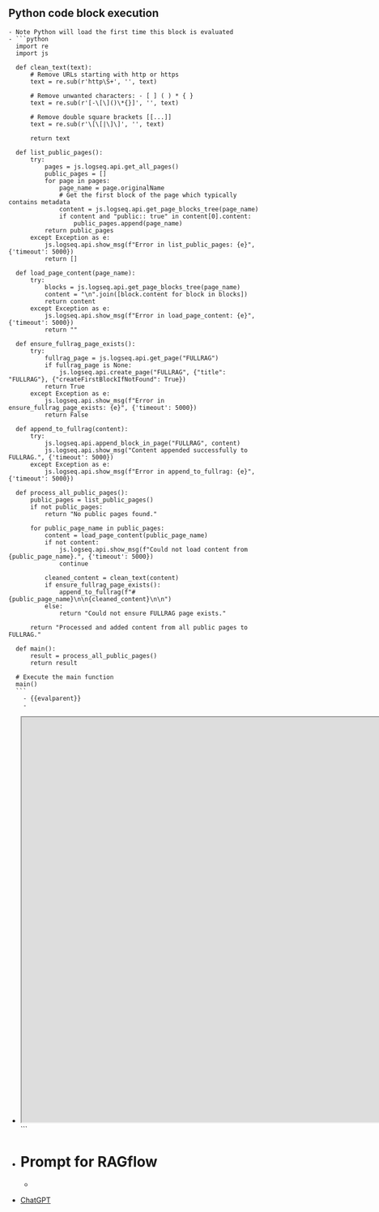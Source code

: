 ## Python code block execution
	- Note Python will load the first time this block is evaluated
	- ```python
	  import re
	  import js
	  
	  def clean_text(text):
	      # Remove URLs starting with http or https
	      text = re.sub(r'http\S+', '', text)
	  
	      # Remove unwanted characters: - [ ] ( ) * { }
	      text = re.sub(r'[-\[\]()\*{}]', '', text)
	  
	      # Remove double square brackets [[...]]
	      text = re.sub(r'\[\[|\]\]', '', text)
	  
	      return text
	  
	  def list_public_pages():
	      try:
	          pages = js.logseq.api.get_all_pages()
	          public_pages = []
	          for page in pages:
	              page_name = page.originalName
	              # Get the first block of the page which typically contains metadata
	              content = js.logseq.api.get_page_blocks_tree(page_name)
	              if content and "public:: true" in content[0].content:
	                  public_pages.append(page_name)
	          return public_pages
	      except Exception as e:
	          js.logseq.api.show_msg(f"Error in list_public_pages: {e}", {'timeout': 5000})
	          return []
	  
	  def load_page_content(page_name):
	      try:
	          blocks = js.logseq.api.get_page_blocks_tree(page_name)
	          content = "\n".join([block.content for block in blocks])
	          return content
	      except Exception as e:
	          js.logseq.api.show_msg(f"Error in load_page_content: {e}", {'timeout': 5000})
	          return ""
	  
	  def ensure_fullrag_page_exists():
	      try:
	          fullrag_page = js.logseq.api.get_page("FULLRAG")
	          if fullrag_page is None:
	              js.logseq.api.create_page("FULLRAG", {"title": "FULLRAG"}, {"createFirstBlockIfNotFound": True})
	          return True
	      except Exception as e:
	          js.logseq.api.show_msg(f"Error in ensure_fullrag_page_exists: {e}", {'timeout': 5000})
	          return False
	  
	  def append_to_fullrag(content):
	      try:
	          js.logseq.api.append_block_in_page("FULLRAG", content)
	          js.logseq.api.show_msg("Content appended successfully to FULLRAG.", {'timeout': 5000})
	      except Exception as e:
	          js.logseq.api.show_msg(f"Error in append_to_fullrag: {e}", {'timeout': 5000})
	  
	  def process_all_public_pages():
	      public_pages = list_public_pages()
	      if not public_pages:
	          return "No public pages found."
	  
	      for public_page_name in public_pages:
	          content = load_page_content(public_page_name)
	          if not content:
	              js.logseq.api.show_msg(f"Could not load content from {public_page_name}.", {'timeout': 5000})
	              continue
	  
	          cleaned_content = clean_text(content)
	          if ensure_fullrag_page_exists():
	              append_to_fullrag(f"# {public_page_name}\n\n{cleaned_content}\n\n")
	          else:
	              return "Could not ensure FULLRAG page exists."
	  
	      return "Processed and added content from all public pages to FULLRAG."
	  
	  def main():
	      result = process_all_public_pages()
	      return result
	  
	  # Execute the main function
	  main()
	  ```
		- {{evalparent}}
		-
- <iframe src="http://192.168.0.51:3000" style="width: 2000px; height: 800px"></iframe>```
- # Prompt for RAGflow
	- ```
	  ```
- [ChatGPT](https://chatgpt.com/c/d97620e2-9d1c-46e2-9b34-42145f380160)